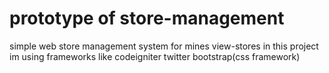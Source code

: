 # prototype of store-management
simple web store management system for mines view-stores 
in this project im using frameworks like codeigniter twitter bootstrap(css framework)



